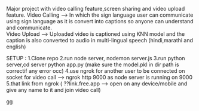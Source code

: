 Major project with video calling feature,screen sharing and video upload feature. 
Video Calling --> In which the sign language user can communicate using sign language as it is convert into captions so anyone can understand and communicate.  
Video Upload  --> Uploaded video is captioned using KNN model and the caption is also converted to audio in multi-lingual speech (hindi,marathi and english)

SETUP :
1.Clone repo
2.run node server, nodemon server.js
3.run python server,cd server python app.py (make sure the model.pkl in dir path is correctif any error occ)
4.use ngrok for another user to be connected on socket for video call --> ngrok http 9000 as node server is running on 9000
5.that link from ngrok ( ??link.free.app --> open on any device/mobile and give any name to it and join video call)

gg
